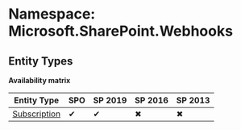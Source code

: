# Namespace: Microsoft.SharePoint.Webhooks

## Entity Types

**Availability matrix**

Entity Type | SPO | SP 2019 | SP 2016 | SP 2013
----------|-----|---------|---------|--------
[Subscription](./EntityTypes/Subscription.md) | ✔ | ✔ | ✖ | ✖
